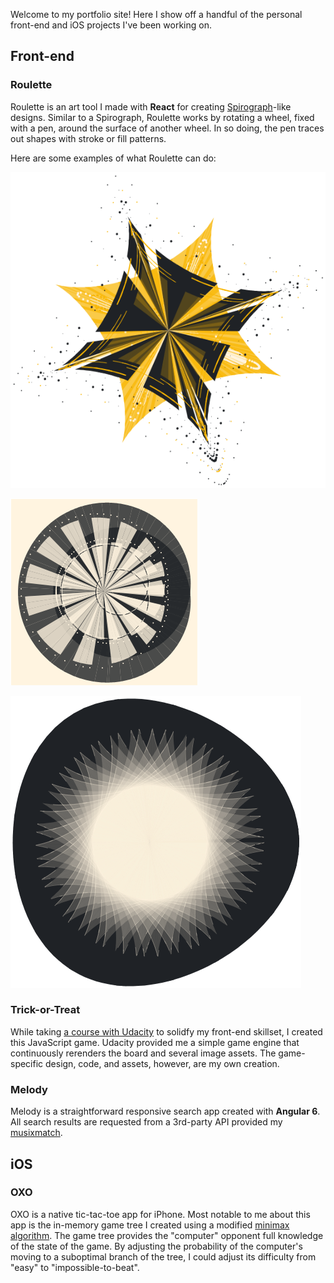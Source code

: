 Welcome to my portfolio site! Here I show off a handful of the personal front-end and iOS projects I've been working on.

## Front-end

### Roulette

Roulette is an art tool I made with **React** for creating [Spirograph](https://en.wikipedia.org/wiki/Spirograph)-like designs. Similar to a Spirograph, Roulette works by rotating a wheel, fixed with a pen, around the surface of another wheel. In so doing, the pen traces out shapes with stroke or fill patterns.

Here are some examples of what Roulette can do:

![roulette design](./src/assets/img/roulette-design.png)

![roulette design](./src/assets/img/roulette-example-1.png)

![roulette design](./src/assets/img/roulette-example-2.png)

### Trick-or-Treat

While taking [a course with Udacity](https://www.udacity.com/course/front-end-web-developer-nanodegree--nd001) to solidfy my front-end skillset, I created this JavaScript game. Udacity provided me a simple game engine that continuously rerenders the board and several image assets. The game-specific design, code, and assets, however, are my own creation.

### Melody

Melody is a straightforward responsive search app created with **Angular 6**. All search results are requested from a 3rd-party API provided my [musixmatch](https://developer.musixmatch.com).

## iOS

### OXO

OXO is a native tic-tac-toe app for iPhone. Most notable to me about this app is the in-memory game tree I created using a modified [minimax algorithm](https://en.wikipedia.org/wiki/Minimax). The game tree provides the "computer" opponent full knowledge of the state of the game. By adjusting the probability of the computer's moving to a suboptimal branch of the tree, I could adjust its difficulty from "easy" to "impossible-to-beat".
